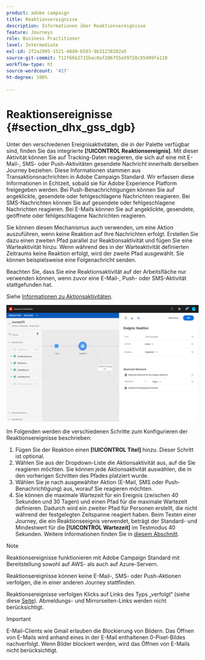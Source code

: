 ```yaml
---
product: adobe campaign
title: Reaktionsereignisse
description: Informationen über Reaktionsereignisse
feature: Journeys
role: Business Practitioner
level: Intermediate
exl-id: 2f2a2905-1521-48d9-b593-9b31238282a5
source-git-commit: 712f66b2715bac0af206755e59728c95499fa110
workflow-type: ht
source-wordcount: '417'
ht-degree: 100%

---
```


# Reaktionsereignisse {#section_dhx_gss_dgb}

Unter den verschiedenen Ereignisaktivitäten, die in der Palette verfügbar sind, finden Sie das integrierte **[!UICONTROL Reaktionsereignis]**. Mit dieser Aktivität können Sie auf Tracking-Daten reagieren, die sich auf eine mit E-Mail-, SMS- oder Push-Aktivitäten gesendete Nachricht innerhalb derselben Journey beziehen. Diese Informationen stammen aus Transaktionsnachrichten in Adobe Campaign Standard. Wir erfassen diese Informationen in Echtzeit, sobald sie für Adobe Experience Platform freigegeben werden. Bei Push-Benachrichtigungen können Sie auf angeklickte, gesendete oder fehlgeschlagene Nachrichten reagieren. Bei SMS-Nachrichten können Sie auf gesendete oder fehlgeschlagene Nachrichten reagieren. Bei E-Mails können Sie auf angeklickte, gesendete, geöffnete oder fehlgeschlagene Nachrichten reagieren.

Sie können diesen Mechanismus auch verwenden, um eine Aktion auszuführen, wenn keine Reaktion auf Ihre Nachrichten erfolgt. Erstellen Sie dazu einen zweiten Pfad parallel zur Reaktionsaktivität und fügen Sie eine Warteaktivität hinzu. Wenn während des in der Warteaktivität definierten Zeitraums keine Reaktion erfolgt, wird der zweite Pfad ausgewählt. Sie können beispielsweise eine Folgenachricht senden.

Beachten Sie, dass Sie eine Reaktionsaktivität auf der Arbeitsfläche nur verwenden können, wenn zuvor eine E-Mail-, Push- oder SMS-Aktivität stattgefunden hat.

Siehe [Informationen zu Aktionsaktivitäten](../building-journeys/about-action-activities.md).

![](../assets/journey45.png)

Im Folgenden werden die verschiedenen Schritte zum Konfigurieren der Reaktionsereignisse beschrieben:

1. Fügen Sie der Reaktion einen **[!UICONTROL Titel]** hinzu. Dieser Schritt ist optional.
1. Wählen Sie aus der Dropdown-Liste die Aktionsaktivität aus, auf die Sie reagieren möchten. Sie können jede Aktionsaktivität auswählen, die in den vorherigen Schritten des Pfades platziert wurde.
1. Wählen Sie je nach ausgewählter Aktion (E-Mail, SMS oder Push-Benachrichtigung) aus, worauf Sie reagieren möchten.
1. Sie können die maximale Wartezeit für ein Ereignis (zwischen 40 Sekunden und 30 Tagen) und einen Pfad für die maximale Wartezeit definieren. Dadurch wird ein zweiter Pfad für Personen erstellt, die nicht während der festgelegten Zeitspanne reagiert haben. Beim Testen einer Journey, die ein Reaktionseeignis verwendet, beträgt der Standard- und Mindestwert für die **[!UICONTROL Wartezeit]** im Testmodus 40 Sekunden. Weitere Informationen finden Sie in [diesem Abschnitt](../building-journeys/testing-the-journey.md).

>[!NOTE]
>
>Reaktionsereignisse funktionieren mit Adobe Campaign Standard mit Bereitstellung sowohl auf AWS- als auch auf Azure-Servern.
>
>Reaktionsereignisse können keine E-Mail-, SMS- oder Push-Aktionen verfolgen, die in einer anderen Journey stattfinden.
>
>Reaktionsereignisse verfolgen Klicks auf Links des Typs „verfolgt“ (siehe diese [Seite](https://docs.adobe.com/content/help/de-DE/campaign-standard/using/designing-content/links.html#about-tracked-urls)). Abmeldungs- und Mirrorseiten-Links werden nicht berücksichtigt.

>[!IMPORTANT]
>
>E-Mail-Clients wie Gmail erlauben die Blockierung von Bildern. Das Öffnen von E-Mails wird anhand eines in der E-Mail enthaltenen 0-Pixel-Bildes nachverfolgt. Wenn Bilder blockiert werden, wird das Öffnen von E-Mails nicht berücksichtigt.
